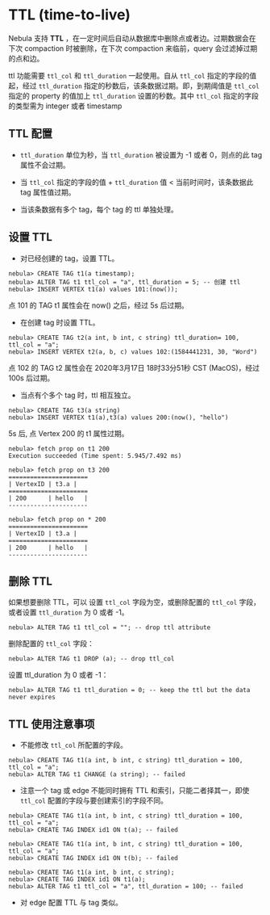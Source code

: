 # TTL (time-to-live)

Nebula 支持 **TTL** ，在一定时间后自动从数据库中删除点或者边。过期数据会在下次 compaction 时被删除，在下次 compaction 来临前，query 会过滤掉过期的点和边。

ttl 功能需要 `ttl_col` 和 `ttl_duration` 一起使用。自从 `ttl_col` 指定的字段的值起，经过 `ttl_duration` 指定的秒数后，该条数据过期。即，到期阈值是 `ttl_col`指定的 property 的值加上 `ttl_duration` 设置的秒数。其中 `ttl_col` 指定的字段的类型需为 integer 或者 timestamp

## TTL 配置

- `ttl_duration` 单位为秒，当 `ttl_duration` 被设置为 -1 或者 0，则点的此 tag 属性不会过期。

- 当 `ttl_col` 指定的字段的值 + `ttl_duration` 值 < 当前时间时，该条数据此 tag 属性值过期。

- 当该条数据有多个 tag，每个 tag 的 ttl 单独处理。


## 设置 TTL

* 对已经创建的 tag，设置 TTL。

```ngql
nebula> CREATE TAG t1(a timestamp);
nebula> ALTER TAG t1 ttl_col = "a", ttl_duration = 5; -- 创建 ttl
nebula> INSERT VERTEX t1(a) values 101:(now());
```
点 101 的 TAG t1 属性会在 now() 之后，经过 5s 后过期。

* 在创建 tag 时设置 TTL。

```ngql
nebula> CREATE TAG t2(a int, b int, c string) ttl_duration= 100, ttl_col = "a";
nebula> INSERT VERTEX t2(a, b, c) values 102:(1584441231, 30, "Word")
```
点 102 的 TAG t2 属性会在 2020年3月17日 18时33分51秒 CST (MacOS)，经过 100s 后过期。

* 当点有个多个 tag 时，ttl 相互独立。

```ngql
nebula> CREATE TAG t3(a string)
nebula> INSERT VERTEX t1(a),t3(a) values 200:(now(), "hello")
```

5s 后, 点 Vertex 200 的 t1 属性过期。

```ngql
nebula> fetch prop on t1 200
Execution succeeded (Time spent: 5.945/7.492 ms)

nebula> fetch prop on t3 200
======================
| VertexID | t3.a |
======================
| 200      | hello   |
----------------------

nebula> fetch prop on * 200
======================
| VertexID | t3.a |
======================
| 200      | hello   |
----------------------
```


## 删除 TTL

如果想要删除 TTL，可以 设置 `ttl_col` 字段为空，或删除配置的 `ttl_col` 字段，或者设置 `ttl_duration` 为 0 或者 -1。


```ngql
nebula> ALTER TAG t1 ttl_col = ""; -- drop ttl attribute
```

删除配置的 `ttl_col` 字段：

```ngql
nebula> ALTER TAG t1 DROP (a); -- drop ttl_col
```

设置 ttl_duration 为 0 或者 -1：

```ngql
nebula> ALTER TAG t1 ttl_duration = 0; -- keep the ttl but the data never expires
```

## TTL 使用注意事项

- 不能修改 `ttl_col` 所配置的字段。

``` ngql
nebula> CREATE TAG t1(a int, b int, c string) ttl_duration = 100, ttl_col = "a";
nebula> ALTER TAG t1 CHANGE (a string); -- failed
```

- 注意一个 tag 或 edge 不能同时拥有 TTL 和索引，只能二者择其一，即使 `ttl_col` 配置的字段与要创建索引的字段不同。

``` ngql
nebula> CREATE TAG t1(a int, b int, c string) ttl_duration = 100, ttl_col = "a";
nebula> CREATE TAG INDEX id1 ON t(a); -- failed
```

``` ngql
nebula> CREATE TAG t1(a int, b int, c string) ttl_duration = 100, ttl_col = "a";
nebula> CREATE TAG INDEX id1 ON t(b); -- failed
```

```ngql
nebula> CREATE TAG t1(a int, b int, c string);
nebula> CREATE TAG INDEX id1 ON t1(a);
nebula> ALTER TAG t1 ttl_col = "a", ttl_duration = 100; -- failed
```

- 对 edge 配置 TTL 与 tag 类似。
